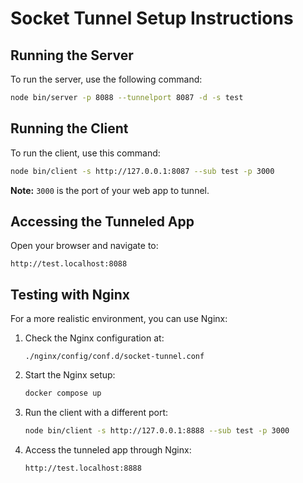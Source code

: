 # Socket Tunnel Setup Instructions

## Running the Server

To run the server, use the following command:

```bash
node bin/server -p 8088 --tunnelport 8087 -d -s test
```

## Running the Client

To run the client, use this command:

```bash
node bin/client -s http://127.0.0.1:8087 --sub test -p 3000
```

**Note:** `3000` is the port of your web app to tunnel.

## Accessing the Tunneled App

Open your browser and navigate to:

```
http://test.localhost:8088
```

## Testing with Nginx

For a more realistic environment, you can use Nginx:

1. Check the Nginx configuration at:
   ```
   ./nginx/config/conf.d/socket-tunnel.conf
   ```
   

2. Start the Nginx setup:
   ```bash
   docker compose up
   ```



3. Run the client with a different port:
   ```bash
   node bin/client -s http://127.0.0.1:8888 --sub test -p 3000
   ```

4. Access the tunneled app through Nginx:
   ```
   http://test.localhost:8888
   ```

